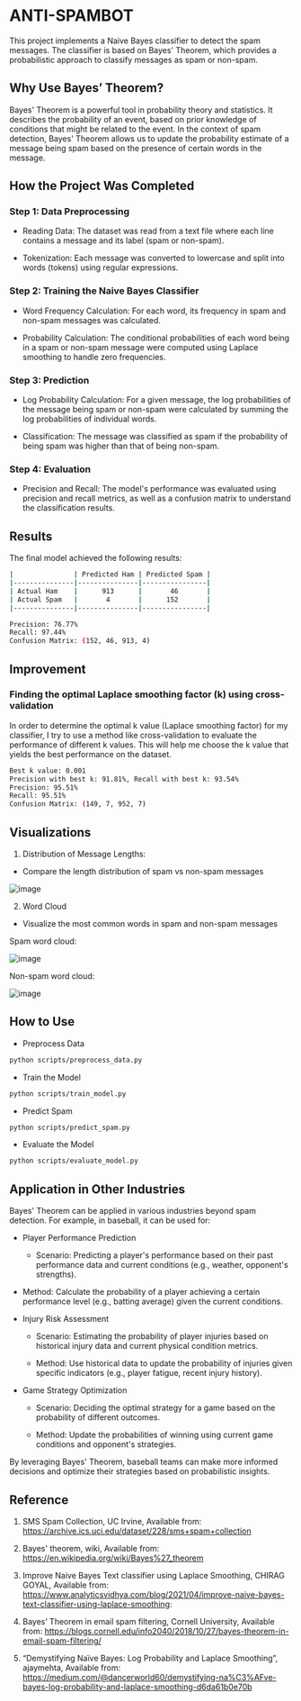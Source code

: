 # ANTI-SPAMBOT

This project implements a Naive Bayes classifier to detect the spam messages. The classifier is based on Bayes' Theorem, which provides a probabilistic approach to classify messages as spam or non-spam.

## Why Use Bayes’ Theorem?

Bayes' Theorem is a powerful tool in probability theory and statistics. It describes the probability of an event, based on prior knowledge of conditions that might be related to the event. In the context of spam detection, Bayes' Theorem allows us to update the probability estimate of a message being spam based on the presence of certain words in the message.

## How the Project Was Completed

### Step 1: Data Preprocessing

- Reading Data: The dataset was read from a text file where each line contains a message and its label (spam or non-spam).

- Tokenization: Each message was converted to lowercase and split into words (tokens) using regular expressions.

### Step 2: Training the Naive Bayes Classifier

- Word Frequency Calculation: For each word, its frequency in spam and non-spam messages was calculated.

- Probability Calculation: The conditional probabilities of each word being in a spam or non-spam message were computed using Laplace smoothing to handle zero frequencies.

### Step 3: Prediction

- Log Probability Calculation: For a given message, the log probabilities of the message being spam or non-spam were calculated by summing the log probabilities of individual words.

- Classification: The message was classified as spam if the probability of being spam was higher than that of being non-spam.

### Step 4: Evaluation

- Precision and Recall: The model's performance was evaluated using precision and recall metrics, as well as a confusion matrix to understand the classification results.

## Results

The final model achieved the following results:

```bash
|               | Predicted Ham | Predicted Spam |
|---------------|---------------|----------------|
| Actual Ham    |      913      |       46       |
| Actual Spam   |       4       |      152       |
|---------------|---------------|----------------|

Precision: 76.77%
Recall: 97.44%
Confusion Matrix: (152, 46, 913, 4)
```

## Improvement

### Finding the optimal Laplace smoothing factor (k) using cross-validation

In order to determine the optimal k value (Laplace smoothing factor) for my classifier, I try to use a method like cross-validation to evaluate the performance of different k values. This will help me choose the k value that yields the best performance on the dataset.

```bash
Best k value: 0.001
Precision with best k: 91.81%, Recall with best k: 93.54%
Precision: 95.51%
Recall: 95.51%
Confusion Matrix: (149, 7, 952, 7)
```

## Visualizations

1. Distribution of Message Lengths:

- Compare the length distribution of spam vs non-spam messages

![image](https://github.com/ken1009us/antispambot/blob/master/img/messagelength.png "message length")

2. Word Cloud

- Visualize the most common words in spam and non-spam messages

Spam word cloud:

![image](https://github.com/ken1009us/antispambot/blob/master/img/spamwordcloud.png "spam word cloud")

Non-spam word cloud:


![image](https://github.com/ken1009us/antispambot/blob/master/img/nonspamwordcloud.png "non-spam word cloud")


## How to Use

- Preprocess Data

```bash
python scripts/preprocess_data.py
```

- Train the Model

```bash
python scripts/train_model.py
```

- Predict Spam

```bash
python scripts/predict_spam.py
```

- Evaluate the Model

```bash
python scripts/evaluate_model.py
```

## Application in Other Industries

Bayes' Theorem can be applied in various industries beyond spam detection. For example, in baseball, it can be used for:

- Player Performance Prediction
    - Scenario: Predicting a player's performance based on their past performance data and current conditions (e.g., weather, opponent's strengths).

- Method: Calculate the probability of a player achieving a certain performance level (e.g., batting average) given the current conditions.

- Injury Risk Assessment
    - Scenario: Estimating the probability of player injuries based on historical injury data and current physical condition metrics.

    - Method: Use historical data to update the probability of injuries given specific indicators (e.g., player fatigue, recent injury history).

- Game Strategy Optimization
    - Scenario: Deciding the optimal strategy for a game based on the probability of different outcomes.

    - Method: Update the probabilities of winning using current game conditions and opponent's strategies.

By leveraging Bayes' Theorem, baseball teams can make more informed decisions and optimize their strategies based on probabilistic insights.

## Reference

1. SMS Spam Collection, UC Irvine, Available from: https://archive.ics.uci.edu/dataset/228/sms+spam+collection

2. Bayes' theorem, wiki, Available from: https://en.wikipedia.org/wiki/Bayes%27_theorem

3. Improve Naive Bayes Text classifier using Laplace Smoothing, CHIRAG GOYAL, Available from: https://www.analyticsvidhya.com/blog/2021/04/improve-naive-bayes-text-classifier-using-laplace-smoothing:

4. Bayes’ Theorem in email spam filtering, Cornell University, Available from: https://blogs.cornell.edu/info2040/2018/10/27/bayes-theorem-in-email-spam-filtering/

5. “Demystifying Naïve Bayes: Log Probability and Laplace Smoothing”, ajaymehta, Available from: https://medium.com/@dancerworld60/demystifying-na%C3%AFve-bayes-log-probability-and-laplace-smoothing-d6da61b0e70b

